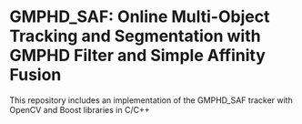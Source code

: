 # GMPHD_SAF: Online Multi-Object Tracking and Segmentation with GMPHD Filter and Simple Affinity Fusion
This repository includes an implementation of the GMPHD_SAF tracker with OpenCV and Boost libraries in C/C++
